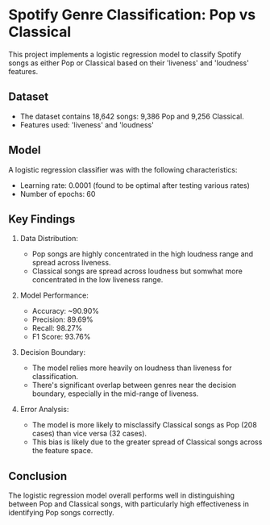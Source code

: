# Spotify Genre Classification: Pop vs Classical

This project implements a logistic regression model to classify Spotify songs as either Pop or Classical based on their 'liveness' and 'loudness' features.

## Dataset

- The dataset contains 18,642 songs: 9,386 Pop and 9,256 Classical.
- Features used: 'liveness' and 'loudness'

## Model

A logistic regression classifier was with the following characteristics:

- Learning rate: 0.0001 (found to be optimal after testing various rates)
- Number of epochs: 60

## Key Findings

1. Data Distribution:
   - Pop songs are highly concentrated in the high loudness range and spread across liveness.
   - Classical songs are spread across loudness but somwhat more concentrated in the low liveness range.

2. Model Performance:
   - Accuracy: ~90.90%
   - Precision: 89.69%
   - Recall: 98.27%
   - F1 Score: 93.76%

3. Decision Boundary:
   - The model relies more heavily on loudness than liveness for classification.
   - There's significant overlap between genres near the decision boundary, especially in the mid-range of liveness.

4. Error Analysis:
   - The model is more likely to misclassify Classical songs as Pop (208 cases) than vice versa (32 cases).
   - This bias is likely due to the greater spread of Classical songs across the feature space.

## Conclusion

The logistic regression model overall performs well in distinguishing between Pop and Classical songs, with particularly high effectiveness in identifying Pop songs correctly.
